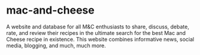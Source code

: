 # mac-and-cheese
A website and database for all M&C enthusiasts to share, discuss, debate, rate, and review their recipes
in the ultimate search for the best Mac and Cheese recipe in existence. 
This website combines informative news, social media, blogging, and much, much more.
